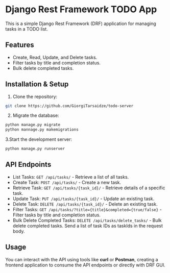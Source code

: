 # Django Rest Framework TODO App

This is a simple Django Rest Framework (DRF) application for managing tasks in a TODO list.

## Features
- Create, Read, Update, and Delete tasks.
- Filter tasks by title and completion status.
- Bulk delete completed tasks.

## Installation & Setup

1. Clone the repository:
 ```bash
 git clone https://github.com/GiorgiTarsaidze/todo-server
 ```
2. Migrate the database:
 ```bash
 python manage.py migrate
 python mannage.py makemigrations
 ```
3.Start the development server:
 ```bash
 python manage.py runserver
 ```

## API Endpoints
- List Tasks: `GET /api/tasks/` - Retrieve a list of all tasks.
- Create Task: `POST /api/tasks/` - Create a new task.
- Retrieve Task: `GET /api/tasks/{task_id}/` - Retrieve details of a specific task.
- Update Task: `PUT /api/tasks/{task_id}/` - Update an existing task.
- Delete Task: `DELETE /api/tasks/{task_id}/` - Delete an existing task.
- Filter Tasks: `GET /api/tasks/?title={title}&completed={true/false}` - Filter tasks by title and completion status.
- Bulk Delete Completed Tasks: `DELETE /api/tasks/delete_tasks/` - Bulk delete completed tasks. Send a list of task IDs as taskIds in the request body.

## Usage
You can interact with the API using tools like **curl** or **Postman**, creating a frontend application to consume the API endpoints or directly with DRF GUI.
